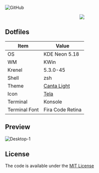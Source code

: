 ![GitHub](https://img.shields.io/github/license/opxop/dotfiles?style=for-the-badge)
<p align="center">
	<a name="top" href="https://github.com/opxop/dotfiles"><img src="http://dotfiles.github.io/images/dotfiles-logo.png">
	</a>
</p>

## Dotfiles

| Item          	| Value                                                         	|
|---------------	|---------------------------------------------------------------	|
| OS            	| KDE Neon 5.18                                                 	|
| WM            	| KWin                                                          	|
| Krenel        	| 5.3.0-45                                                      	|
| Shell         	| zsh                                                           	|
| Theme         	| [Canta Light](https://github.com/vinceliuice/Canta-kde)       	|
| Icon          	| [Tela](https://github.com/vinceliuice/Tela-circle-icon-theme) 	|
| Terminal      	| Konsole                                                       	|
| Terminal Font 	| Fira Code Retina                                              	|

## Preview

![Desktop-1](https://github.com/opxop/dotfiles/tree/master/screenshots/crot-1.png)

## License
The code is available under the [MIT License](https://github.com/fikriomar16/dotfiles/blob/master/LICENSE.md)
